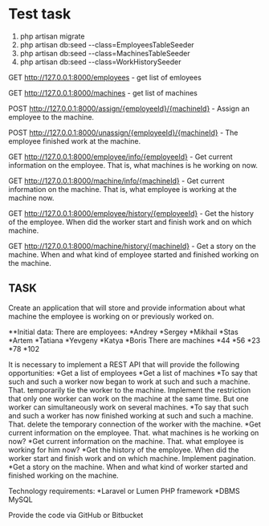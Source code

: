 # Test task

1. php artisan migrate
2. php artisan db:seed --class=EmployeesTableSeeder
3. php artisan db:seed --class=MachinesTableSeeder
4. php artisan db:seed --class=WorkHistorySeeder


GET http://127.0.0.1:8000/employees - get list of emloyees

GET http://127.0.0.1:8000/machines - get list of machines

POST http://127.0.0.1:8000/assign/{employeeId}/{machineId} - Assign an employee to the machine.

POST http://127.0.0.1:8000/unassign/{employeeId}/{machineId} - The employee finished work at the machine.

GET http://127.0.0.1:8000/employee/info/{employeeId} - Get current information on the employee. That is, what machines is he working on now.

GET http://127.0.0.1:8000/machine/info/{machineId} - Get current information on the machine. That is, what employee is working at the machine now.

GET http://127.0.0.1:8000/employee/history/{employeeId} - Get the history of the employee. When did the worker start and finish work and on which machine. 

GET http://127.0.0.1:8000/machine/history/{machineId} - Get a story on the machine. When and what kind of employee started and finished working on the machine.


## TASK
Create an application that will store and provide information about what machine the employee is working on or previously worked on.

**Initial data:
There are employees:
*Andrey
*Sergey
*Mikhail
*Stas
*Artem
*Tatiana
*Yevgeny
*Katya
*Boris
There are machines
*44
*56
*23
*78
*102

It is necessary to implement a REST API that will provide the following opportunities:
*Get a list of employees
*Get a list of machines
*To say that such and such a worker now began to work at such and such a machine. That. temporarily tie the worker to the machine. Implement the restriction that only one worker can work on the machine at the same time. But one worker can simultaneously work on several machines.
*To say that such and such a worker has now finished working at such and such a machine. That. delete the temporary connection of the worker with the machine.
*Get current information on the employee. That. what machines is he working on now?
*Get current information on the machine. That. what employee is working for him now?
*Get the history of the employee. When did the worker start and finish work and on which machine. Implement pagination.
*Get a story on the machine. When and what kind of worker started and finished working on the machine.

Technology requirements:
*Laravel or Lumen PHP framework
*DBMS MySQL

Provide the code via GitHub or Bitbucket
